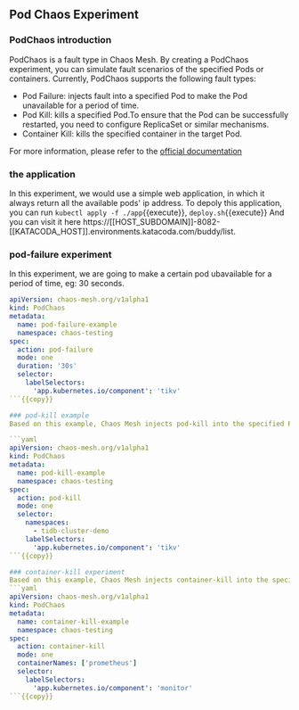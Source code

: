 ## Pod Chaos Experiment
### PodChaos introduction​
PodChaos is a fault type in Chaos Mesh. By creating a PodChaos experiment, you can simulate fault scenarios of the specified Pods or containers. Currently, PodChaos supports the following fault types:

- Pod Failure: injects fault into a specified Pod to make the Pod unavailable for a period of time.
- Pod Kill: kills a specified Pod.To ensure that the Pod can be successfully restarted, you need to configure ReplicaSet or similar mechanisms.
- Container Kill: kills the specified container in the target Pod.

For more information, please refer to the [official documentation](https://chaos-mesh.org/docs/simulate-pod-chaos-on-kubernetes/)

### the application
In this experiment, we would use a simple web application, in which it always return all the available pods' ip address.
To depoly this application, you can run `kubectl apply -f ./app`{{execute}}, `deploy.sh`{{execute}}
And you can visit it here https://[[HOST_SUBDOMAIN]]-8082-[[KATACODA_HOST]].environments.katacoda.com/buddy/list.

### pod-failure experiment
In this experiment, we are going to make a certain pod ubavailable for a period of time, eg: 30 seconds.

```yaml
apiVersion: chaos-mesh.org/v1alpha1
kind: PodChaos
metadata:
  name: pod-failure-example
  namespace: chaos-testing
spec:
  action: pod-failure
  mode: one
  duration: '30s'
  selector:
    labelSelectors:
      'app.kubernetes.io/component': 'tikv'
```{{copy}}

### pod-kill example
Based on this example, Chaos Mesh injects pod-kill into the specified Pod and kills the Pod once.

```yaml
apiVersion: chaos-mesh.org/v1alpha1
kind: PodChaos
metadata:
  name: pod-kill-example
  namespace: chaos-testing
spec:
  action: pod-kill
  mode: one
  selector:
    namespaces:
      - tidb-cluster-demo
    labelSelectors:
      'app.kubernetes.io/component': 'tikv'
```{{copy}}

### container-kill experiment
Based on this example, Chaos Mesh injects container-kill into the specified container and kills the container once.
```yaml
apiVersion: chaos-mesh.org/v1alpha1
kind: PodChaos
metadata:
  name: container-kill-example
  namespace: chaos-testing
spec:
  action: container-kill
  mode: one
  containerNames: ['prometheus']
  selector:
    labelSelectors:
      'app.kubernetes.io/component': 'monitor'
```{{copy}}